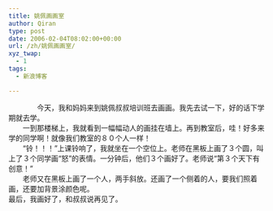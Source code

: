 ```yaml
---
title: 姚佩画画室
author: Qiran
type: post
date: 2006-02-04T08:02:00+00:00
url: /zh/姚佩画画室/
xyz_twap:
  - 1
tags:
  - 新浪博客

---
```

　　　　今天，我和妈妈来到姚佩叔叔培训班去画画。我先去试一下，好的话下学期就去学。  
　　一到那楼梯上，我就看到一幅幅动人的画挂在墙上。再到教室后，哇！好多来学的同学啊！就像我们教室的８０个人一样！  
　　“铃！！！”上课铃响了，我就坐在一个空位上。老师在黑板上画了３个圆，叫上了３个同学画“怒”的表情。一分钟后，他们３个画好了。老师说“第３个天下有创意！”  
　　老师又在黑板上画了一个人，两手斜放。还画了一个侧着的人，要我们照着画，还要加背景涂颜色呢。  
最后，我画好了，和叔叔说再见了。